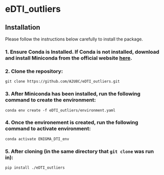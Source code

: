 # eDTI_outliers

## Installation 

Please follow the instructions below carefully to install the package.

### 1. Ensure Conda is Installed.  If Conda is not installed, download and install Miniconda from the official website  [here](https://docs.conda.io/projects/conda/en/latest/user-guide/install/index.html). 

### 2. Clone the repository:
  `git clone https://github.com/A2U8C/eDTI_outliers.git`

### 3. After Miniconda has been installed, run the following command to create the environment:
  `conda env create -f eDTI_outliers/environment.yaml`

### 4. Once the environement is created, run the following command to activate environment:
  `conda activate ENIGMA_DTI_env`

### 5. After cloning (in the same directory that `git clone` was run in):
  `pip install ./eDTI_outliers`
